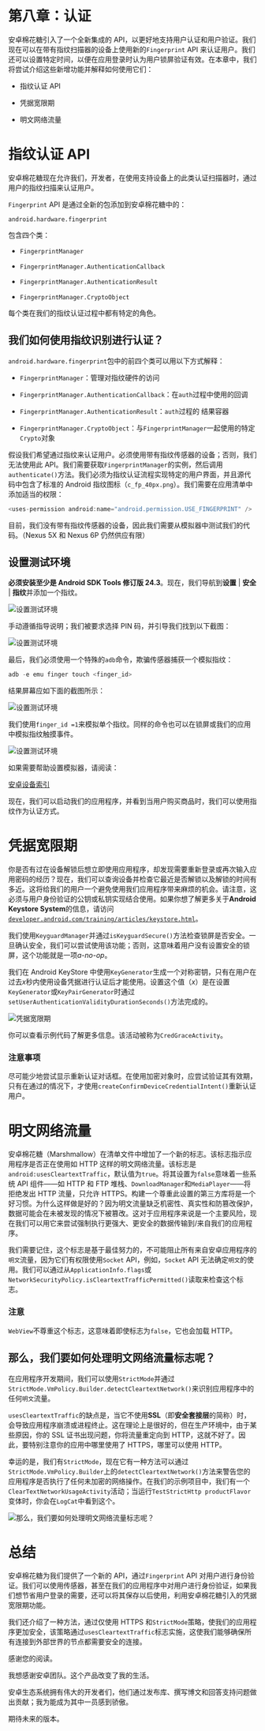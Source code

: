 # 第八章：认证

安卓棉花糖引入了一个全新集成的 API，以更好地支持用户认证和用户验证。我们现在可以在带有指纹扫描器的设备上使用新的`Fingerprint` API 来认证用户。我们还可以设置特定时间，以便在应用登录时认为用户锁屏验证有效。在本章中，我们将尝试介绍这些新增功能并解释如何使用它们：

+   指纹认证 API

+   凭据宽限期

+   明文网络流量

# 指纹认证 API

安卓棉花糖现在允许我们，开发者，在使用支持设备上的此类认证扫描器时，通过用户的指纹扫描来认证用户。

`Fingerprint` API 是通过全新的包添加到安卓棉花糖中的：

`android.hardware.fingerprint`

包含四个类：

+   `FingerprintManager`

+   `FingerprintManager.AuthenticationCallback`

+   `FingerprintManager.AuthenticationResult`

+   `FingerprintManager.CryptoObject`

每个类在我们的指纹认证过程中都有特定的角色。

## 我们如何使用指纹识别进行认证？

`android.hardware.fingerprint`包中的前四个类可以用以下方式解释：

+   `FingerprintManager`：管理对指纹硬件的访问

+   `FingerprintManager.AuthenticationCallback`：在`auth`过程中使用的回调

+   `FingerprintManager.AuthenticationResult`：`auth`过程的 结果容器

+   `FingerprintManager.CryptoObject`：与`FingerprintManager`一起使用的特定`Crypto`对象

假设我们希望通过指纹来认证用户。必须使用带有指纹传感器的设备；否则，我们无法使用此 API。我们需要获取`FingerprintManager`的实例，然后调用`authenticate()`方法。我们必须为指纹认证流程实现特定的用户界面，并且源代码中包含了标准的 Android 指纹图标（`c_fp_40px.png`）。我们需要在应用清单中添加适当的权限：

```kt
<uses-permission android:name="android.permission.USE_FINGERPRINT" />
```

目前，我们没有带有指纹传感器的设备，因此我们需要从模拟器中测试我们的代码。（Nexus 5X 和 Nexus 6P 仍然供应有限）

## 设置测试环境

**必须安装至少是 Android SDK Tools 修订版 24.3**。现在，我们导航到**设置** | **安全** | **指纹**并添加一个指纹。

![设置测试环境](img/00022.jpeg)

手动遵循指导说明；我们被要求选择 PIN 码，并引导我们找到以下截图：

![设置测试环境](img/00023.jpeg)

最后，我们必须使用一个特殊的`adb`命令，欺骗传感器捕获一个模拟指纹：

```kt
adb -e emu finger touch <finger_id>

```

结果屏幕应如下面的截图所示：

![设置测试环境](img/00024.jpeg)

我们使用`finger_id =1`来模拟单个指纹。同样的命令也可以在锁屏或我们的应用中模拟指纹触摸事件。

![设置测试环境](img/00025.jpeg)

如果需要帮助设置模拟器，请阅读：

[安卓设备索引](https://developer.android.com/tools/devices/index.html)

现在，我们可以启动我们的应用程序，并看到当用户购买商品时，我们可以使用指纹作为认证方式。

# 凭据宽限期

你是否有过在设备解锁后想立即使用应用程序，却发现需要重新登录或再次输入应用密码的经历？现在，我们可以查询设备并检查它最近是否解锁以及解锁的时间有多近。这将给我们的用户一个避免使用我们应用程序带来麻烦的机会。请注意，这必须与用户身份验证的公钥或私钥实现结合使用。如果你想了解更多关于**Android Keystore System**的信息，请访问[`developer.android.com/training/articles/keystore.html`](https://developer.android.com/training/articles/keystore.html)。

我们使用`KeyguardManager`并通过`isKeyguardSecure()`方法检查锁屏是否安全。一旦确认安全，我们可以尝试使用该功能；否则，这意味着用户没有设置安全的锁屏，这个功能就是一项*a-no-op*。

我们在 Android KeyStore 中使用`KeyGenerator`生成一个对称密钥，只有在用户在过去*x*秒内使用设备凭据进行认证后才能使用。设置这个值（*x*）是在设置`KeyGenerator`或`KeyPairGenerator`时通过`setUserAuthenticationValidityDurationSeconds()`方法完成的。

![凭据宽限期](img/00026.jpeg)

你可以查看示例代码了解更多信息。该活动被称为`CredGraceActivity`。

### 注意事项

尽可能少地尝试显示重新认证对话框。在使用加密对象时，应尝试验证其有效期，只有在通过的情况下，才使用`createConfirmDeviceCredentialIntent()`重新认证用户。

# 明文网络流量

安卓棉花糖（Marshmallow）在清单文件中增加了一个新的标志。该标志指示应用程序是否正在使用如 HTTP 这样的明文网络流量。该标志是`android:usesCleartextTraffic`，默认值为`true`。将其设置为`false`意味着一些系统 API 组件——如 HTTP 和 FTP 堆栈、`DownloadManager`和`MediaPlayer`——将拒绝发出 HTTP 流量，只允许 HTTPS。构建一个尊重此设置的第三方库将是一个好习惯。为什么这样做是好的？因为明文流量缺乏机密性、真实性和防篡改保护，数据可能会在未被发现的情况下被篡改。这对于应用程序来说是一个主要风险，现在我们可以用它来尝试强制执行更强大、更安全的数据传输到/来自我们的应用程序。

我们需要记住，这个标志是基于最佳努力的，不可能阻止所有来自安卓应用程序的`明文`流量，因为它们有权限使用`Socket` API，例如，`Socket` API 无法确定`明文`的使用。我们可以通过从`ApplicationInfo.flags`或`NetworkSecurityPolicy.isCleartextTrafficPermitted()`读取来检查这个标志。

### 注意

`WebView`不尊重这个标志，这意味着即使标志为`false`，它也会加载 HTTP。

## 那么，我们要如何处理明文网络流量标志呢？

在应用程序开发期间，我们可以使用`StrictMode`并通过`StrictMode.VmPolicy.Builder.detectCleartextNetwork()`来识别应用程序中的任何`明文`流量。

`usesCleartextTraffic`的缺点是，当它不使用**SSL**（即**安全套接层**的简称）时，会导致应用程序崩溃或进程终止。这在理论上是很好的，但在生产环境中，由于某些原因，你的 SSL 证书出现问题，你将流量重定向到 HTTP，这就不好了。因此，要特别注意你的应用中哪里使用了 HTTPS，哪里可以使用 HTTP。

幸运的是，我们有`StrictMode`，现在它有一种方法可以通过`StrictMode.VmPolicy.Builder`上的`detectCleartextNetwork()`方法来警告您的应用程序是否执行了任何未加密的网络操作。在我们的示例项目中，我们有一个`ClearTextNetworkUsageActivity`活动；当运行`TestStrictHttp productFlavor`变体时，你会在`LogCat`中看到这个。

![那么，我们要如何处理明文网络流量标志呢？](img/00027.jpeg)

# 总结

安卓棉花糖为我们提供了一个新的 API，通过`Fingerprint` API 对用户进行身份验证。我们可以使用传感器，甚至在我们的应用程序中对用户进行身份验证，如果我们想节省用户登录的需要，还可以将其保存以后使用，利用安卓棉花糖引入的凭据宽限期功能。

我们还介绍了一种方法，通过仅使用 HTTPS 和`StrictMode`策略，使我们的应用程序更加安全，该策略通过`usesCleartextTraffic`标志实施，这使我们能够确保所有连接到外部世界的节点都需要安全的连接。

感谢您的阅读。

我想感谢安卓团队。这个产品改变了我的生活。

安卓生态系统拥有伟大的开发者们，他们通过发布库、撰写博文和回答支持问题做出贡献；我为能成为其中一员感到骄傲。

期待未来的版本。
